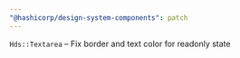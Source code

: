 ```yaml
---
"@hashicorp/design-system-components": patch
---
```


`Hds::Textarea` – Fix border and text color for readonly state
